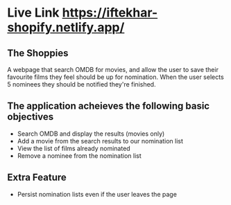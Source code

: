 # Live Link https://iftekhar-shopify.netlify.app/

## The Shoppies
A webpage that search OMDB for movies, and allow the user to save their favourite films they feel should be up for nomination. When the user selects 5 nominees they should be notified they're finished.

## The application acheieves the following basic objectives
- Search OMDB and display the results (movies only)
- Add a movie from the search results to our nomination list
- View the list of films already nominated
- Remove a nominee from the nomination list

## Extra Feature
- Persist nomination lists even if the user leaves the page 
